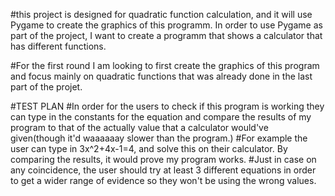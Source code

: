 #this project is designed for quadratic function calculation, and it will use Pygame to create the graphics of this programm.
In order to use Pygame as part of the project, I want to create a programm that shows a calculator that has different functions.

#For the first round I am looking to first create the graphics of this program and focus mainly on quadratic functions that was already done in the last part of the projet.

#TEST PLAN
#In order for the users to check if this program is working they can type in the constants for the equation and compare the results of my program to that of the actually value that a calculator would've given(though it'd waaaaaay slower than the program.)
#For example the user can type in 3x^2+4x-1=4, and solve this on their calculator. By comparing the results, it would prove my program works.
#Just in case on any coincidence, the user should try at least 3 different equations in order to get a wider range of evidence so they won't be using the wrong values.

